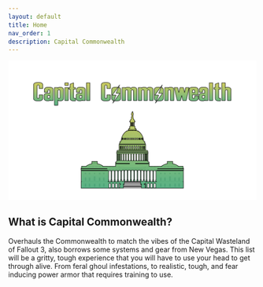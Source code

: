 ```yaml
---
layout: default
title: Home
nav_order: 1
description: Capital Commonwealth
---
```


![image](https://raw.githubusercontent.com/McTiddies4Lunch/CapitalCommonwealth/refs/heads/main/splash.png)

## What is Capital Commonwealth?

Overhauls the Commonwealth to match the vibes of the Capital Wasteland of Fallout 3, also borrows some systems and gear from New Vegas. This list will be a gritty, tough experience that you will have to use your head to get through alive. From feral ghoul infestations, to realistic, tough, and fear inducing power armor that requires training to use.
